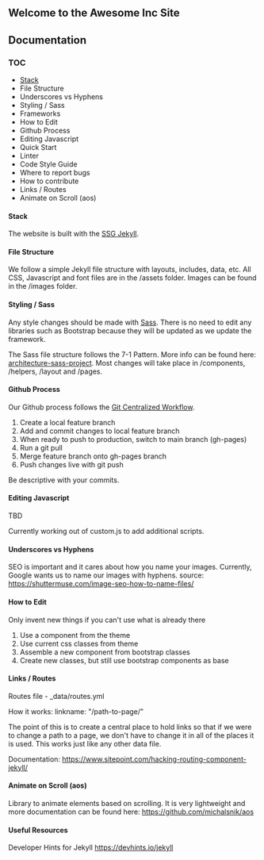 ## Welcome to the Awesome Inc Site

## Documentation

### TOC

 - [Stack]("#stack")
 - File Structure
 - Underscores vs Hyphens
 - Styling / Sass
 - Frameworks
 - How to Edit
 - Github Process
 - Editing Javascript
 - Quick Start
 - Linter
 - Code Style Guide
 - Where to report bugs
 - How to contribute
 - Links / Routes
 - Animate on Scroll (aos)


#### Stack

The website is built with the [SSG Jekyll](https://jekyllrb.com/).

#### File Structure

We follow a simple Jekyll file structure with layouts, includes, data, etc. All CSS, Javascript and font files are in the /assets folder. Images can be found in the /images folder.

#### Styling / Sass

Any style changes should be made with [Sass](https://sass-lang.com/).  There is no need to edit any libraries such as Bootstrap because they will be updated as we update the framework.

The Sass file structure follows the 7-1 Pattern. More info can be found here: [architecture-sass-project](https://www.sitepoint.com/architecture-sass-project/). Most changes will take place in /components, /helpers, /layout and /pages. 

#### Github Process

Our Github process follows the [Git Centralized Workflow](https://www.atlassian.com/git/tutorials/comparing-workflows#centralized-workflow).

1. Create a local feature branch
2. Add and commit changes to local feature branch
3. When ready to push to production, switch to main branch (gh-pages)
4. Run a git pull
5. Merge feature branch onto gh-pages branch
6. Push changes live with git push

Be descriptive with your commits. 

#### Editing Javascript

TBD

Currently working out of custom.js to add additional scripts.

#### Underscores vs Hyphens

SEO is important and it cares about how you name your images. Currently, Google wants us to name our images with hyphens.
source: https://shuttermuse.com/image-seo-how-to-name-files/

#### How to Edit

Only invent new things if you can't use what is already there

1. Use a component from the theme
2. Use current css classes from theme
3. Assemble a new component from bootstrap classes
4. Create new classes, but still use bootstrap components as base

#### Links / Routes

Routes file - _data/routes.yml

How it works:
linkname: "/path-to-page/"

The point of this is to create a central place to hold links so that if we were to change a path to a page, we don't have to change it in all of the places it is used. This works just like any other data file. 

Documentation: https://www.sitepoint.com/hacking-routing-component-jekyll/

#### Animate on Scroll (aos)

Library to animate elements based on scrolling. It is very lightweight and more documentation can be found here:
https://github.com/michalsnik/aos

#### Useful Resources

Developer Hints for Jekyll
https://devhints.io/jekyll


